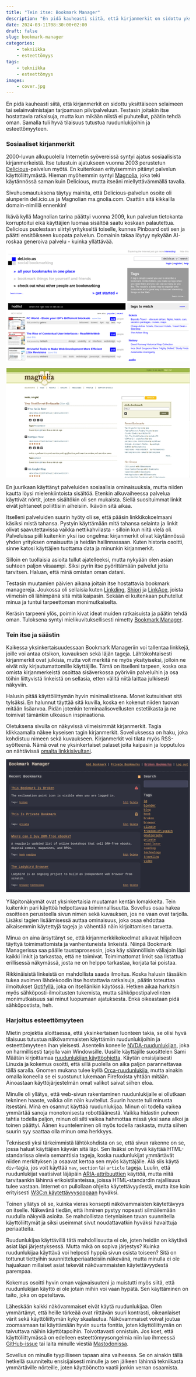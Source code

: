 ```yaml
---
title: "Tein itse: Bookmark Manager"
description: "En pidä kauheasti siitä, että kirjanmerkit on sidottu yksittäiseen selaimeen tai selainvalmistajan tarjoamaan pilvipalveluun. Testasin joitakin itse hostattavia ratkaisuja, mutta kun mikään niistä ei puhutellut, päätin tehdä oman. Samalla tuli hyvä tilaisuus tutustua ruudunlukijoihin ja esteettömyyteen."
date: 2024-03-11T08:30:00+02:00
draft: false
slug: bookmark-manager
categories:
    - tekniikka
    - esteettömyys
tags:
    - tekniikka
    - esteettömyys
images:
    - cover.jpg
---
```


En pidä kauheasti siitä, että kirjanmerkit on sidottu yksittäiseen selaimeen tai selainvalmistajan tarjoamaan pilvipalveluun. Testasin joitakin itse hostattavia ratkaisuja, mutta kun mikään niistä ei puhutellut, päätin tehdä oman. Samalla tuli hyvä tilaisuus tutustua ruudunlukijoihin ja esteettömyyteen.

<!--more-->

### Sosiaaliset kirjanmerkit

2000-luvun alkupuolella Internetin syövereissä syntyi ajatus sosiaalisista kirjanmerkeistä. Itse tutustuin ajatukseen vuonna 2003 perustetun [Delicious](https://en.wikipedia.org/wiki/Delicious_(website))-palvelun myötä. En kuitenkaan erityisemmin pitänyt palvelun käyttöliittymästä. Hieman myöhemmin syntyi [Magnolia](https://en.wikipedia.org/wiki/Gnolia), joka teki käytännössä saman kuin Delicious, mutta itseäni miellyttävämmällä tavalla.

Sivuhuomautuksena täytyy mainita, että Delicious-palvelun osoite oli alunperin del.icio.us ja Magnolian ma.gnolia.com. Osattiin sitä kikkailla domain-nimillä ennenkin! 

Ikävä kyllä Magnolian tarina päättyi vuonna 2009, kun palvelun tietokanta korruptoitui eikä käyttäjien luomaa sisältöä saatu koskaan palautettua. Delicious puolestaan siirtyi yritykseltä toiselle, kunnes Pinboard osti sen ja päätti ensitöikseen kuopata palvelun. Domainin takaa löytyy nykyään AI-roskaa generoiva palvelu - kuinka yllättävää.

![Kuvaruutukaappaus Delicious-palvelun käyttöliittymästä](delicious.png "Delicious oli hyvin tekstipohjainen. Huomaa, mikä oli silloin kuuminta hottia!")

![Kuvaruutukaappaus Magnolia-palvelun käyttöliittymästä](magnolia.jpg "Magnolia oli tyyliltään enemmän omaan mieleen, mutta sekin nojasi vahvasti tekstiin.")

En juurikaan käyttänyt palveluiden sosiaalisia ominaisuuksia, mutta niiden kautta löysi mielenkiintoista sisältöä. Etenkin alkuvaiheessa palvelua käyttivät nörtit, joten sisältökin oli sen mukaista. Siellä suosituimmat linkit eivät johtaneet poliittisiin aiheisiin. Ikävöin sitä aikaa.

Itselleni palveluiden suurin hyöty oli se, että pääsin linkkikokoelmaani käsiksi mistä tahansa. Pystyin käyttämään mitä tahansa selainta ja linkit olivat saavutettavissa vaikka nettikahvilasta - silloin kun niitä vielä oli. Palveluissa piili kuitenkin yksi iso ongelma: kirjanmerkit olivat käytännössä yhden yrityksen omaisuutta ja heidän hallinnassaan. Kuten historia osoitti, sinne katosi käyttäjien tuottama data ja minunkin kirjanmerkit.

Silloin en tuollaisia asioita tullut ajatelleeksi, mutta nykyään olen asian suhteen paljon viisaampi. Siksi pyrin itse pyörittämään palvelut joita tarvitsen. Haluan, että minä omistan oman datani.

Testasin muutamien päivien aikana joitain itse hostattavia bookmark managereja. Joukossa oli sellaisia kuten [Linkding](https://github.com/sissbruecker/linkding), [Shiori](https://github.com/go-shiori/shiori) ja [LinkAce](https://www.linkace.org/), joista viimeisin oli lähimpänä sitä mitä kaipasin. Sekään ei kuitenkaan puhutellut minua ja tuntui tarpeettoman monimutkaiselta.

Keräsin tarpeeni ylös, poimin kivat ideat muiden ratkaisuista ja päätin tehdä oman. Tuloksena syntyi mielikuvituksellisesti nimetty [Bookmark Manager](https://github.com/saaste/bookmark-manager).

### Tein itse ja säästin

Kaikessa yksinkertaisuudessaan Bookmark Manageriin voi tallentaa linkkejä, joille voi antaa otsikon, kuvauksen sekä läjän tageja. Lähtökohtaisesti kirjanmerkit ovat julkisia, mutta voit merkitä ne myös yksityiseksi, jolloin ne eivät näy kirjautumattomille käyttäjille. Tämä on itselleni tarpeen, koska osa omista kirjanmerkeistä osoittaa sisäverkossa pyöriviin palveluihin ja osa töihin liittyvistä linkeistä on sellasia, etten välitä niitä laittaa julkisesti näkyviin.

Halusin pitää käyttöliittymän hyvin minimalistisena. Monet kutsuisivat sitä tylsäksi. En halunnut täyttää sitä kuvilla, koska en kokenut niiden tuovan mitään lisäarvoa. Pidän jotenkin terminaalisovellusten estetiikasta ja ne toimivat tämänkin ulkoasun inspiraationa.

Oletuksena sivulla on näkyvissä viimeisimmät kirjanmerkit. Tagia klikkaamalla näkee kyseisen tagin kirjanmerkit. Sovelluksessa on haku, joka kohdistuu nimeen sekä kuvaukseen. Kirjanmerkit voi tilata myös RSS-syötteenä. Nämä ovat ne yksinkertaiset palaset joita kaipasin ja lopputulos on nähtävissä [omalta linkkisivultani](https://links.saaste.net).

![Kuvaruutukaappaus Bookmark Managerista](cover.jpg "Bookmark Manager noudattaa tuttua minimalistista linjaa ja nojaa lähes yksinomaan tekstiin.")

Ylläpitonäkymät ovat yksinkertaisia muutaman kentän lomakkeita. Tein kuitenkin pari käyttöä helpottavaa toiminnallisuutta. Sovellus osaa hakea osoitteen perusteella sivun nimen sekä kuvauksen, jos ne vaan ovat tarjolla. Lisäksi tagien lisäämisessä auttaa ominaisuus, joka osaa ehdottaa aikaisemmin käytettyjä tageja ja vähentää näin kirjoittamisen tarvetta.

Minua on aina ärsyttänyt se, että kirjanmerkkikokoelmat alkavat hiljalleen täyttyä toimimattomista ja vanhentuneista linkeistä. Niinpä Bookmark Managerissa saa päälle taustaprosessin, joka käy säännöllisin väliajoin läpi kaikki linkit ja tarkastaa, että ne toimivat. Toimimattomat linkit saa listattua erillisessä näkymässä, josta ne on helppo tarkastaa, korjata tai poistaa.

Rikkinäisistä linkeistä on mahdollista saada ilmoitus. Koska halusin tässäkin tukea avoimen lähdekoodin itse hostattavia ratkaisuja, päätin toteuttaa ilmoitukset [Gotifyllä](https://gotify.net/), joka on itsellänikin käytössä. Hetken aikaa harkitsin myös sähköposti-ilmoitusten tukemista, mutta sähköpostipalvelinten monimutkaisuus sai minut luopumaan ajatuksesta. Enkä oikeastaan pidä sähköpostista, heh.

### Harjoitus esteettömyyteen

Mietin projektia aloittaessa, että yksinkertaisen luonteen takia, se olisi hyvä tilaisuus tutustua näkövammaisten käyttämiin ruudunlukijoihin ja esteettömyyteen ihan yleisesti. Asentelin koneelle [NVDA-ruudunlukijan](https://www.nvaccess.org/download/), joka on harmillisesti tarjolla vain Windowsille. Uusille käyttäjille suosittelen Sami Määtän kirjoittamaa [ruudunlukijan käyttöohjetta](https://samimaatta.fi/kirjoitukset/ruudunlukijan-kaytto-nakevalle/). Käytän ensisijaisesti Linuxia ja kokemus osoitti, että sillä puolella on aika paljon parannettavaa tällä saralla. Gnomen mukana tulee kyllä [Orca-ruudunlukija](https://help.gnome.org/users/orca/stable/), mutta ainakin omalla koneella se ei suostunut lukemaan Firefoxista yhtään mitään. Ainoastaan käyttöjärjestelmän omat valikot saivat siihen eloa.

Minulle oli yllätys, että web-sivun rakentaminen ruudunlukijalle ei ollutkaan tekninen haaste, vaikka olin näin kuvitellut. Suurin haaste tuli minusta itsestäni. Minä en osannut käyttää ruudunlukijaa. Minun oli todella vaikea ymmärtää sanoja monotonisesta robottiäänestä. Vaikka hidastin puheen tahtia todella paljon, minun oli silti vaikea hahmottaa missä yksi sana alkoi ja toinen päättyi. Äänen kuunteleminen oli myös todella raskasta, mutta siihen suurin syy saattaa olla minun oma herkkyys.

Teknisesti yksi tärkeimmistä lähtökohdista on se, että sivun rakenne on se, jossa haluat käyttäjien käyvän sitä läpi. Sen lisäksi on hyvä käyttää HTML-standarissa olevia semanttisia tageja, koska ruudunlukijat ymmärtävät niiden merkityksen ja osaavat kertoa sen myös käyttäjälle. Älä siis käytä `div`-tagia, jos voit käyttää `nav`, `section` tai `article` tageja. Luulin, että ruudunlukijat vaatisivat läjäpäin [ARIA-attribuuttien](https://www.w3.org/TR/html-aria/) käyttöä, mutta niitä tarvitaankin lähinnä erikoistilanteissa, joissa HTML-standardin rajallisuus tulee vastaan. Internet on pullollaan ohjeita käytettävyydestä, mutta itse koin erityisesti [W3C:n käytettävyysoppaan](https://www.w3.org/WAI/tutorials/) hyväksi.

Toinen yllätys oli se, kuinka vieras konsepti näkövammaisten käytettävyys on itselle. Näkevänä tiedän, että ihminen pystyy nopeasti silmäilemään ruudulla näkyviä asioita. Se mahdollistaa tietynlaisen tavan suunnitella käyttöliittymät ja siksi useimmat sivut noudattavatkin hyväksi havaittuja periaatteita.

Ruudunlukijaa käyttävillä tätä mahdollisuutta ei ole, joten heidän on käytävä asiat läpi järjestyksessä. Mutta mikä on sopiva järjestys? Kuinka ruudunlukijaa käyttävä voi helposti hyppiä sivun osista toiseen? Sitä on tottunut tiettyihin suunnitteluperiaatteisiin näkevänä, mutta minulla ei ole hajuakaan millaiset asiat tekevät näkövammaisten käytettävyydestä parempaa.

Kokemus osoitti hyvin oman vajavaisuuteni ja muistutti myös siitä, että ruudunlukijan käyttö ei ole jotain mihin voi vaan hypätä. Sen käyttäminen on taito, joka on opeteltava.

Läheskään kaikki näkövammaiset eivät käytä ruudunlukijaa. Olen ymmärtänyt, että heille tärkeää ovat riittävän suuri kontrasti, oikeanlaiset värit sekä käyttöliittymän kyky skaalautua. Näkövammaiset voivat joutua zoomaamaan tai käyttämään hyvin suurta fonttia, joten käyttöliittymän on taivuttava näihin käyttötapoihin. Toivottavasti onnistuin. Jos koet, että käyttöliittymässä on edelleen esteettömyysongelmia niin luo ihmeessä [GitHub-issue](https://github.com/saaste/bookmark-manager/issues) tai laita minulle viestiä [Mastodonissa](https://mementomori.social/@saaste).

Sovellus on minulle tyypilliseen tapaan aina vaiheessa. Se on ainakin tällä hetkellä suunniteltu ensisijaisesti minulle ja sen jälkeen lähinnä tekniikasta ymmärtäville nörteille, joten käyttöönotto vaatii jonkin verran osaamista.